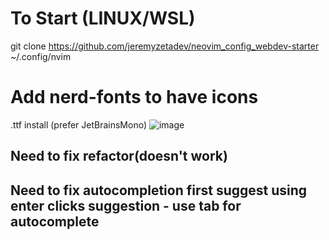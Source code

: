 # To Start (LINUX/WSL)
git clone https://github.com/jeremyzetadev/neovim_config_webdev-starter ~/.config/nvim

# Add nerd-fonts to have icons

.ttf install (prefer JetBrainsMono)
![image](https://github.com/user-attachments/assets/20c30055-e9ec-41a2-b872-82bc59d12250)


## Need to fix refactor(doesn't work)
## Need to fix autocompletion first suggest using enter clicks suggestion - use tab for autocomplete

